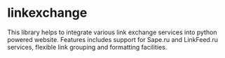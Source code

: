 # linkexchange
This library helps to integrate various link exchange services into python     powered website. Features includes support for Sape.ru and LinkFeed.ru     services, flexible link grouping and formatting facilities.
